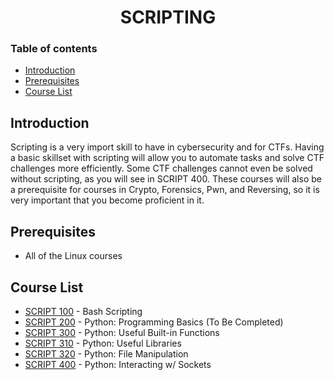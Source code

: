 <h1 align="center">SCRIPTING</h1>

### Table of contents

- [Introduction](#introduction)
- [Prerequisites](#prerequisites)
- [Course List](#course-list)

## Introduction
Scripting is a very import skill to have in cybersecurity and for CTFs. Having a basic skillset with scripting will allow you to automate tasks and solve CTF challenges more efficiently. Some CTF challenges cannot even be solved without scripting, as you will see in SCRIPT 400. These courses will also be a prerequisite for courses in Crypto, Forensics, Pwn, and Reversing, so it is very important that you become proficient in it.

## Prerequisites
- All of the Linux courses

## Course List
- [SCRIPT 100](https://github.com/MasonCompetitiveCyber/ctf-courses/raw/main/Scripting/SCRIPT%20100) - Bash Scripting
- [SCRIPT 200](https://github.com/MasonCompetitiveCyber/ctf-courses/raw/main/Scripting/SCRIPT%20200) - Python: Programming Basics (To Be Completed)
- [SCRIPT 300](https://github.com/MasonCompetitiveCyber/ctf-courses/raw/main/Scripting/SCRIPT%20300) - Python: Useful Built-in Functions
- [SCRIPT 310](https://github.com/MasonCompetitiveCyber/ctf-courses/raw/main/Scripting/SCRIPT%20310) - Python: Useful Libraries
- [SCRIPT 320](https://github.com/MasonCompetitiveCyber/ctf-courses/raw/main/Scripting/SCRIPT%20320) - Python: File Manipulation
- [SCRIPT 400](https://github.com/MasonCompetitiveCyber/ctf-courses/raw/main/Scripting/SCRIPT%20400) - Python: Interacting w/ Sockets
